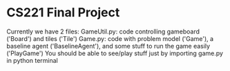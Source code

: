 # CS221 Final Project
Currently we have 2 files:
GameUtil.py: code controlling gameboard ('Board') and tiles ('Tile')
Game.py: code with problem model ('Game'), a baseline agent ('BaselineAgent'), and some stuff to run the game easily ('PlayGame')
You should be able to see/play stuff just by importing game.py in python terminal
